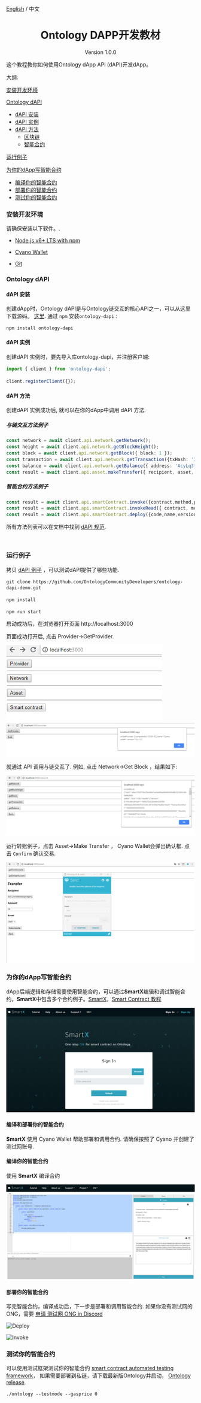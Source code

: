 [English](./ontology_dapp_dev_tutorial_en.html) / 中文

<h1 align="center">Ontology DAPP开发教材</h1>
<p align="center" class="version">Version 1.0.0 </p>

这个教程教你如何使用Ontology dApp API (dAPI)开发dApp。

大纲:

[安装开发环境](#安装开发环境)

[Ontology dAPI](#ontology-dapi)
+ [dAPI 安装](#dapi-安装)
+ [dAPI 实例](#dapi-实例)
+ [dAPI 方法](#dapi-方法)
	+ [区块链](#example-blockchain-methods)
	+ [智能合约](#example-smart-contract-methods)

[运行例子](#运行例子)

[为你的dApp写智能合约](#为你的dApp写智能合约)
+ [编译你的智能合约](#编译你的智能合约)
+ [部署你的智能合约](#部署你的智能合约)
+ [测试你的智能合约](#测试你的智能合约)



### 安装开发环境

请确保安装以下软件。.

- [Node.js v6+ LTS with npm](https://nodejs.org/en/)

- [Cyano Wallet]( https://chrome.google.com/webstore/detail/ontology-web-wallet/dkdedlpgdmmkkfjabffeganieamfklkm)

- [Git](https://git-scm.com/)<p>


### Ontology dAPI
#### dAPI 安装
创建dApp时，Ontology dAPI是与Ontology链交互的核心API之一，可以从这里下载源码。 [这里](https://github.com/ontio/ontology-dapi). 通过 ```npm``` 安装```ontology-dapi``` : 

```
npm install ontology-dapi
```

#### dAPI 实例

创建dAPI 实例时，要先导入库ontology-dapi，并注册客户端:

```typescript
import { client } from 'ontology-dapi';

client.registerClient({});
```

#### dAPI 方法
创建dAPI 实例成功后, 就可以在你的dApp中调用 dAPI 方法.
##### 与链交互方法例子
```typescript
const network = await client.api.network.getNetwork();
const height = await client.api.network.getBlockHeight();
const block = await client.api.network.getBlock({ block: 1 });
const transaction = await client.api.network.getTransaction({txHash: '314e24e5bb0bd88852b2f13e673e5dcdfd53bdab909de8b9812644d6871bc05f'});
const balance = await client.api.network.getBalance({ address: 'AcyLq3tokVpkMBMLALVMWRdVJ83TTgBUwU' });
const result = await client.api.asset.makeTransfer({ recipient, asset, amount });
```

##### 智能合约方法例子
```typescript
const result = await client.api.smartContract.invoke({contract,method,parameters,gasPrice,gasLimit,requireIdentity});
const result = await client.api.smartContract.invokeRead({ contract, method, parameters });
const result = await client.api.smartContract.deploy({code,name,version,author,email,description,needStorage,gasPrice,gasLimit});
```

所有方法列表可以在文档中找到 [dAPI 规范](https://github.com/backslash47/OEPs/blob/oep-dapp-api/OEP-6/OEP-6.mediawiki). <p><br> 


### 运行例子

拷贝 [dAPI 例子](https://github.com/OntologyCommunityDevelopers/ontology-dapi-demo) ，可以测试dAPI提供了哪些功能.

```
git clone https://github.com/OntologyCommunityDevelopers/ontology-dapi-demo.git

npm install

npm run start
```

启动成功后，在浏览器打开页面 http://localhost:3000

页面成功打开后, 点击 Provider->GetProvider.

![dApp Demo Provider](../docs/lib/images/dappdemofirstscreen.png)
![dApp Demo Get Provider](../docs/lib/images/dappdemoregisterprovider.png)

就通过 API 调用与链交互了.  例如, 点击 Network->Get Block ，结果如下:

![dApp Demo getBlock](../docs/lib/images/dappdemonetworkblock.png)

运行转账例子，点击 Asset->Make Transfer ， Cyano Wallet会弹出确认框. 点击 ```Confirm``` 确认交易.

![Cyano Wallet Confirm](../docs/lib/images/demo.png)


### 为你的dApp写智能合约

dApp后端逻辑和存储需要使用智能合约，可以通过**SmartX**编辑和调试智能合约，**SmartX**中包含多个合约例子。[SmartX](http://smartx.ont.io/)，[Smart Contract 教程](https://github.com/ontio/documentation/tree/master/smart-contract-tutorial)

![SmartX Login](../docs/lib/images/smartx.png)


#### 编译和部署你的智能合约

**SmartX** 使用 Cyano Wallet 帮助部署和调用合约. 请确保按照了 Cyano 并创建了测试网账号.

#### 编译你的智能合约

使用 **SmartX** 编译合约

![smart contract deploy and invoke](../docs/lib/images/smartx-deploy.png)

#### 部署你的智能合约

写完智能合约，编译成功后，下一步是部署和调用智能合约.  如果你没有测试网的ONG，需要 [申请 测试网 ONG in Discord](https://discordapp.com/channels/400884201773334540/453499298097922068)

![Deploy](https://s1.ax1x.com/2018/09/03/PzhTCd.png)

<p>

![Invoke](https://s1.ax1x.com/2018/09/03/Pz5JO0.png) <p>

### 测试你的智能合约

可以使用测试框架测试你的智能合约 [smart contract automated testing framework](https://github.com/lucas7788/pythontest)， 如果需要部署到私链，请下载最新版Ontology并启动， [Ontology release](https://github.com/ontio/ontology/releases).
```
./ontology --testmode --gasprice 0

```
